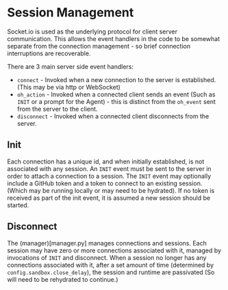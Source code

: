 
# Session Management

Socket.io is used as the underlying protocol for client server communication. This allows the event
handlers in the code to be somewhat separate from the connection management - so brief connection
interruptions are recoverable.

There are 3 main server side event handlers:

* `connect` - Invoked when a new connection to the server is established. (This may be via http or WebSocket)
* `oh_action` - Invoked when a connected client sends an event (Such as `INIT` or a prompt for the Agent) - 
   this is distinct from the `oh_event` sent from the server to the client.
* `disconnect` - Invoked when a connected client disconnects from the server.

## Init
Each connection has a unique id, and when initially established, is not associated with any session. An
`INIT` event must be sent to the server in order to attach a connection to a session. The `INIT` event 
may optionally include a GitHub token and a token to connect to an existing session. (Which may be running 
locally or may need to be hydrated). If no token is received as part of the init event, it is assumed a 
new session should be started.

## Disconnect
The (manager)[manager.py] manages connections and sessions. Each session may have zero or more connections 
associated with it, managed by invocations of `INIT` and disconnect. When a session no longer has any
connections associated with it, after a set amount of time (determined by `config.sandbox.close_delay`),
the session and runtime are passivated (So will need to be rehydrated to continue.) 

